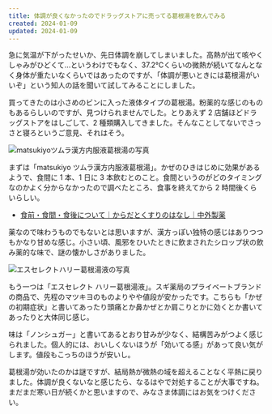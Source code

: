 ```yaml
---
title: 体調が良くなかったのでドラッグストアに売ってる葛根湯を飲んでみる
created: 2024-01-09
updated: 2024-01-09
---
```


急に気温が下がったせいか、先日体調を崩してしまいました。高熱が出て咳やくしゃみがひどくて…というわけでもなく、37.2℃くらいの微熱が続いてなんとなく身体が重たいなくらいではあったのですが、「体調が悪いときには葛根湯がいいぞ」という知人の話を聞いて試してみることにしました。

買ってきたのは小さめのビンに入った液体タイプの葛根湯。粉薬的な感じのものもあるらしいのですが、見つけられませんでした。とりあえず 2 店舗ほどドラッグストアをはしごして、2 種類購入してきました。そんなことしてないでさっさと寝ろというご意見、それはそう。

![matsukiyoツムラ漢方内服液葛根湯の写真](d3729c70-2818-4e36-7fdd-9dfddb5c7c00)

まずは「matsukiyo ツムラ漢方内服液葛根湯」。かぜのひきはじめに効果があるようで、食間に 1 本、1 日に 3 本飲むとのこと。食間というのがどのタイミングなのかよく分からなかったので調べたところ、食事を終えてから 2 時間後くらいらしい。

- [食前・食間・食後について｜からだとくすりのはなし｜中外製薬](https://www.chugai-pharm.co.jp/ptn/medicine/use/use003.html)

薬なので味わうものでもないとは思いますが、漢方っぽい独特の感じはありつつもかなり甘めな感じ。小さい頃、風邪をひいたときに飲まされたシロップ状の飲み薬的な味で、謎の懐かしさがありました。

![エスセレクトハリー葛根湯液の写真](d7abdbf1-01d2-47c5-1077-1dee7f1f2f00)

もう一つは「エスセレクト ハリー葛根湯液」。スギ薬局のプライベートブランドの商品で、先程のマツキヨのものよりやや値段が安かったです。こちらも「かぜの初期症状」と書いてあったり頭痛とか鼻かぜとか肩こりとかに効くとか書いてあったりと大体同じ感じ。

味は「ノンシュガー」と書いてあるとおり甘みが少なく、結構苦みがつよく感じられました。個人的には、おいしくないほうが「効いてる感」があって良い気がします。値段もこっちのほうが安いし。

葛根湯が効いたのかは謎ですが、結局熱が微熱の域を超えることなく平熱に戻りました。体調が良くないなと感じたら、なるはやで対処することが大事ですね。まだまだ寒い日が続くかと思いますので、みなさま体調にはお気をつけください。
